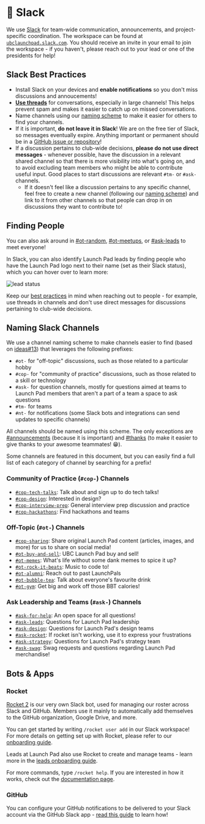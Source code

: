 # 💬 Slack

We use [Slack](https://slack.com) for team-wide communication, announcements, and project-specific coordination. The workspace can be found at [`ubclaunchpad.slack.com`](https://ubclaunchpad.slack.com). You should receive an invite in your email to join the workspace - if you haven't, please reach out to your lead or one of the presidents for help!

## Slack Best Practices

- Install Slack on your devices and **enable notifications** so you don't miss discussions and annoucements!
- [**Use threads**](https://slackhq.com/getting-the-most-out-of-threads) for conversations, especially in large channels! This helps prevent spam and makes it easier to catch up on missed conversations.
- Name channels using our [naming scheme](#naming-slack-channels) to make it easier for others to find your channels.
- If it is important, **do not leave it in Slack**! We are on the free tier of Slack, so messages eventually expire. Anything important or permanent should be in a [GitHub issue or repository](/handbook/tools/github.md)!
- If a discussion pertains to club-wide decisions, **please do not use direct messages** - whenever possible, have the discussion in a relevant shared channel so that there is more visibility into what's going on, and to avoid excluding team members who might be able to contribute useful input. Good places to start discussions are relevant `#tm-` or `#ask-` channels.
  - If it doesn't feel like a discussion pertains to any specific channel, feel free to create a new channel (following our [naming scheme](#naming-slack-channels)) and link to it from other channels so that people can drop in on discussions they want to contribute to!

## Finding People

You can also ask around in [#ot-random](https://ubclaunchpad.slack.com/archives/C061Q5328), [#ot-meetups](https://ubclaunchpad.slack.com/archives/C017WMMJY7L), or [#ask-leads](https://ubclaunchpad.slack.com/archives/CK935RD3Q) to meet everyone!

In Slack, you can also identify Launch Pad leads by finding people who have the Launch Pad logo next to their name (set as their Slack status), which you can hover over to learn more:

![lead status](../img/lead-status.png)

Keep our [best practices](#slack-best-practices) in mind when reaching out to people - for example, use threads in channels and don't use direct messages for discussions pertaining to club-wide decisions.

## Naming Slack Channels

We use a channel naming scheme to make channels easier to find (based on [ideas#13](https://github.com/ubclaunchpad/ideas/issues/13)) that leverages the following prefixes:

- `#ot-` for "off-topic" discussions, such as those related to a particular hobby
- `#cop-` for "community of practice" discussions, such as those related to a skill or technology
- `#ask-` for question channels, mostly for questions aimed at teams to Launch Pad members that aren't a part of a team a space to ask questions
- `#tm-` for teams
- `#nt-` for notifications (some Slack bots and integrations can send updates to specific channels)

All channels should be named using this scheme. The only exceptions are [#announcements](https://ubclaunchpad.slack.com/archives/C061Q84SW) (because it is important) and [#thanks](https://ubclaunchpad.slack.com/archives/C01B3HFG4RW) (to make it easier to give thanks to your awesome teammates! 😁).

Some channels are featured in this document, but you can easily find a full list of each category of channel by searching for a prefix!

### Community of Practice (`#cop-`) Channels

- [`#cop-tech-talks`](https://ubclaunchpad.slack.com/messages/C9VGF4V8C/): Talk about and sign up to do tech talks!
- [`#cop-design`](https://app.slack.com/client/T061Q8S7J/CK6D4QD8U): Interested in design?
- [`#cop-interview-prep`](https://ubclaunchpad.slack.com/messages/CD71Y6TP1/): General interview prep discussion and practice
- [`#cop-hackathons`](https://ubclaunchpad.slack.com/messages/C8WT5DV1C/): Find hackathons and teams

### Off-Topic (`#ot-`) Channels

- [`#cop-sharing`](https://app.slack.com/client/T061Q8S7J/C01622TSU9W): Share original Launch Pad content (articles, images, and more) for us to share on social media!
- [`#ot-buy-and-sell`](https://ubclaunchpad.slack.com/messages/CJVFFGYUT/): UBC Launch Pad buy and sell!
- [`#ot-memes`](https://ubclaunchpad.slack.com/messages/CFBN3BX8Q/): What's life without some dank memes to spice it up?
- [`#ot-rock-it-beats`](https://ubclaunchpad.slack.com/messages/CC2JK7677/): Music to code to!
- [`#ot-alumni`](https://ubclaunchpad.slack.com/messages/CAQ457K7H): Reach out to past LaunchPals
- [`#ot-bubble-tea`](https://ubclaunchpad.slack.com/messages/CK0HDCUV7): Talk about everyone's favourite drink
- [`#ot-gym`](https://ubclaunchpad.slack.com/messages/CG8GUAEPK): Get big and work off those BBT calories!

### Ask Leadership and Teams (`#ask-`) Channels

- [`#ask-for-help`](https://ubclaunchpad.slack.com/messages/CJXM08QBB): An open space for all questions!
- [`#ask-leads`](https://ubclaunchpad.slack.com/messages/CK935RD3Q/): Questions for Launch Pad leadership
- [`#ask-design`](https://ubclaunchpad.slack.com/messages/CK0H2GNQH): Questions for Launch Pad's design teams
- [`#ask-rocket`](https://ubclaunchpad.slack.com/messages/CK93HTYQN): If rocket isn't working, use it to express your frustrations
- [`#ask-strategy`](https://ubclaunchpad.slack.com/messages/CJVF0FQHG): Questions for Launch Pad's strategy team
- [`#ask-swag`](https://ubclaunchpad.slack.com/messages/C7Z1K8XNE): Swag requests and questions regarding Launch Pad merchandise!

## Bots & Apps

### Rocket

[Rocket 2](https://github.com/ubclaunchpad/rocket2) is our very own Slack bot, used for managing our roster across Slack and GitHub. Members use it mainly to automatically add themselves to the GitHub organization, Google Drive, and more.

You can get started by writing `/rocket user add` in our Slack workspace! For more details on getting set up with Rocket, please refer to our [onboarding guide](/handbook/onboarding/everyone.md#rocket-setup).

Leads at Launch Pad also use Rocket to create and manage teams - learn more in the [leads onboarding guide](/handbook/onboarding/leads.md#starting-a-team).

For more commands, type `/rocket help`. If you are interested in how it works, check out the [documentation page](https://rocket2.readthedocs.io/en/latest/).

### GitHub

You can configure your GitHub notifications to be delivered to your Slack account via the GitHub Slack app - [read this guide](/handbook/tools/github.md#setting-up-notifications) to learn how!
